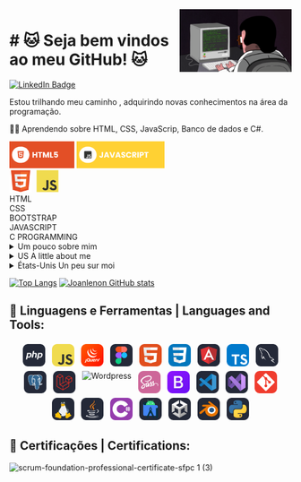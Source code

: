 
<img src= "gif.gif" width= "200px" align= "right">
<h1># 🐱 Seja bem vindos ao meu GitHub! 🐱</h1>


<div id="badges">
  <a href = "https://www.linkedin.com/in/joan-lenon-barbosa-532058185/">
    <img src="https://img.shields.io/badge/LinkedIn-blue?style=for-the-badge&logo=linkedin&logoColor=white" target="_blank" rel="external" alt="LinkedIn Badge"/>
  </a>
 
</div>

Estou trilhando meu caminho , adquirindo novas conhecimentos na área da programação.

 👩‍💻 Aprendendo sobre HTML, CSS, JavaScrip, Banco de dados e C#.


<svg width="116" height="48" viewBox="0 0 116 48" fill="none" xmlns="http://www.w3.org/2000/svg">
<path d="M116 0H0V48H116V0Z" fill="#E34F26"/>
<path d="M49.8097 19.172V29H47.4157V24.954H43.6917V29H41.2977V19.172H43.6917V23.022H47.4157V19.172H49.8097ZM58.6079 19.172V21.09H56.0039V29H53.6099V21.09H51.0059V19.172H58.6079ZM70.9394 19.172V29H68.5454V23.106L66.3474 29H64.4154L62.2034 23.092V29H59.8094V19.172H62.6374L65.3954 25.976L68.1254 19.172H70.9394ZM75.055 27.152H78.191V29H72.661V19.172H75.055V27.152ZM86.2908 20.866H81.9228V22.798C82.1095 22.5927 82.3708 22.4247 82.7068 22.294C83.0428 22.1633 83.4068 22.098 83.7988 22.098C84.4988 22.098 85.0775 22.2567 85.5348 22.574C86.0015 22.8913 86.3422 23.302 86.5568 23.806C86.7715 24.31 86.8788 24.856 86.8788 25.444C86.8788 26.536 86.5708 27.404 85.9548 28.048C85.3388 28.6827 84.4708 29 83.3508 29C82.6042 29 81.9555 28.874 81.4048 28.622C80.8542 28.3607 80.4295 28.0013 80.1308 27.544C79.8322 27.0867 79.6688 26.5593 79.6408 25.962H81.9788C82.0348 26.2513 82.1702 26.494 82.3848 26.69C82.5995 26.8767 82.8935 26.97 83.2668 26.97C83.7055 26.97 84.0322 26.83 84.2468 26.55C84.4615 26.27 84.5688 25.8967 84.5688 25.43C84.5688 24.9727 84.4568 24.6227 84.2328 24.38C84.0088 24.1373 83.6822 24.016 83.2528 24.016C82.9355 24.016 82.6742 24.0953 82.4688 24.254C82.2635 24.4033 82.1282 24.604 82.0628 24.856H79.7528V18.766H86.2908V20.866Z" fill="white"/>
<path d="M21.25 9.5H19C10.9919 9.5 4.5 15.9919 4.5 24C4.5 32.0081 10.9919 38.5 19 38.5H21.25C29.2581 38.5 35.75 32.0081 35.75 24C35.75 15.9919 29.2581 9.5 21.25 9.5Z" fill="white"/>
<path d="M14.5 17.4375L15.5225 29.0332L20.1104 30.5625L24.7275 29.0332L25.75 17.4375H14.5ZM23.5293 21.1846H18.1445L18.2646 22.6318H23.4092L23.0107 26.9795L20.1426 27.7705V27.7793H20.1104L17.2188 26.9795L17.043 24.7588H18.4404L18.543 25.875L20.1104 26.2998L21.6836 25.875L21.8594 24.0527H16.9697L16.5947 19.7871H23.6582L23.5293 21.1846Z" fill="#E34F26"/>
</svg>
<svg width="157" height="48" viewBox="0 0 157 48" fill="none" xmlns="http://www.w3.org/2000/svg">
<path d="M157 0H0V48H157V0Z" fill="#FFD133"/>
<path d="M47.2721 19.172V25.864C47.2721 26.9 46.9781 27.698 46.3901 28.258C45.8115 28.818 45.0275 29.098 44.0381 29.098C43.0021 29.098 42.1715 28.804 41.5461 28.216C40.9208 27.628 40.6081 26.7927 40.6081 25.71H42.9881C42.9881 26.1207 43.0721 26.4333 43.2401 26.648C43.4081 26.8533 43.6508 26.956 43.9681 26.956C44.2575 26.956 44.4815 26.8627 44.6401 26.676C44.7988 26.4893 44.8781 26.2187 44.8781 25.864V19.172H47.2721ZM55.3239 27.264H51.6559L51.0679 29H48.5619L52.1179 19.172H54.8899L58.4459 29H55.9119L55.3239 27.264ZM54.7079 25.416L53.4899 21.818L52.2859 25.416H54.7079ZM68.7542 19.172L65.2682 29H62.2722L58.7862 19.172H61.3342L63.7702 26.592L66.2202 19.172H68.7542ZM75.8727 27.264H72.2047L71.6167 29H69.1107L72.6667 19.172H75.4387L78.9947 29H76.4607L75.8727 27.264ZM75.2567 25.416L74.0387 21.818L72.8347 25.416H75.2567ZM83.633 29.098C82.9143 29.098 82.2703 28.9813 81.701 28.748C81.1317 28.5147 80.6743 28.1693 80.329 27.712C79.993 27.2547 79.8157 26.704 79.797 26.06H82.345C82.3823 26.424 82.5083 26.704 82.723 26.9C82.9377 27.0867 83.2177 27.18 83.563 27.18C83.9177 27.18 84.1977 27.1007 84.403 26.942C84.6083 26.774 84.711 26.5453 84.711 26.256C84.711 26.0133 84.627 25.8127 84.459 25.654C84.3003 25.4953 84.0997 25.3647 83.857 25.262C83.6237 25.1593 83.2877 25.0427 82.849 24.912C82.2143 24.716 81.6963 24.52 81.295 24.324C80.8937 24.128 80.5483 23.8387 80.259 23.456C79.9697 23.0733 79.825 22.574 79.825 21.958C79.825 21.0433 80.1563 20.3293 80.819 19.816C81.4817 19.2933 82.345 19.032 83.409 19.032C84.4917 19.032 85.3643 19.2933 86.027 19.816C86.6897 20.3293 87.0443 21.048 87.091 21.972H84.501C84.4823 21.6547 84.3657 21.4073 84.151 21.23C83.9363 21.0433 83.661 20.95 83.325 20.95C83.0357 20.95 82.8023 21.0293 82.625 21.188C82.4477 21.3373 82.359 21.5567 82.359 21.846C82.359 22.1633 82.5083 22.4107 82.807 22.588C83.1057 22.7653 83.5723 22.9567 84.207 23.162C84.8417 23.3767 85.355 23.582 85.747 23.778C86.1483 23.974 86.4937 24.2587 86.783 24.632C87.0723 25.0053 87.217 25.486 87.217 26.074C87.217 26.634 87.0723 27.1427 86.783 27.6C86.503 28.0573 86.0923 28.4213 85.551 28.692C85.0097 28.9627 84.3703 29.098 83.633 29.098ZM88.2843 24.072C88.2843 23.1013 88.4943 22.238 88.9143 21.482C89.3343 20.7167 89.9176 20.124 90.6643 19.704C91.4203 19.2747 92.2743 19.06 93.2263 19.06C94.3929 19.06 95.3916 19.368 96.2223 19.984C97.0529 20.6 97.6083 21.44 97.8883 22.504H95.2563C95.0603 22.0933 94.7803 21.7807 94.4163 21.566C94.0616 21.3513 93.6556 21.244 93.1983 21.244C92.4609 21.244 91.8636 21.5007 91.4063 22.014C90.9489 22.5273 90.7203 23.2133 90.7203 24.072C90.7203 24.9307 90.9489 25.6167 91.4063 26.13C91.8636 26.6433 92.4609 26.9 93.1983 26.9C93.6556 26.9 94.0616 26.7927 94.4163 26.578C94.7803 26.3633 95.0603 26.0507 95.2563 25.64H97.8883C97.6083 26.704 97.0529 27.544 96.2223 28.16C95.3916 28.7667 94.3929 29.07 93.2263 29.07C92.2743 29.07 91.4203 28.86 90.6643 28.44C89.9176 28.0107 89.3343 27.418 88.9143 26.662C88.4943 25.906 88.2843 25.0427 88.2843 24.072ZM104.366 29L102.322 25.29H101.748V29H99.3543V19.172H103.372C104.147 19.172 104.805 19.3073 105.346 19.578C105.897 19.8487 106.308 20.222 106.578 20.698C106.849 21.1647 106.984 21.6873 106.984 22.266C106.984 22.9193 106.798 23.5027 106.424 24.016C106.06 24.5293 105.519 24.8933 104.8 25.108L107.068 29H104.366ZM101.748 23.596H103.232C103.671 23.596 103.998 23.4887 104.212 23.274C104.436 23.0593 104.548 22.756 104.548 22.364C104.548 21.9907 104.436 21.6967 104.212 21.482C103.998 21.2673 103.671 21.16 103.232 21.16H101.748V23.596ZM110.881 19.172V29H108.487V19.172H110.881ZM120.106 22.336C120.106 22.9053 119.975 23.428 119.714 23.904C119.453 24.3707 119.051 24.7487 118.51 25.038C117.969 25.3273 117.297 25.472 116.494 25.472H115.01V29H112.616V19.172H116.494C117.278 19.172 117.941 19.3073 118.482 19.578C119.023 19.8487 119.429 20.222 119.7 20.698C119.971 21.174 120.106 21.72 120.106 22.336ZM116.312 23.568C116.769 23.568 117.11 23.4607 117.334 23.246C117.558 23.0313 117.67 22.728 117.67 22.336C117.67 21.944 117.558 21.6407 117.334 21.426C117.11 21.2113 116.769 21.104 116.312 21.104H115.01V23.568H116.312ZM128.422 19.172V21.09H125.818V29H123.424V21.09H120.82V19.172H128.422Z" fill="white"/>
<path d="M21.25 9.5H19C10.9919 9.5 4.5 15.9919 4.5 24C4.5 32.0081 10.9919 38.5 19 38.5H21.25C29.2581 38.5 35.75 32.0081 35.75 24C35.75 15.9919 29.2581 9.5 21.25 9.5Z" fill="white"/>
<path d="M25.3087 17.4375H14.9962C14.2199 17.4375 13.59 18.0674 13.59 18.8438V29.1562C13.59 29.9326 14.2199 30.5625 14.9962 30.5625H25.3087C26.0851 30.5625 26.715 29.9326 26.715 29.1562V18.8438C26.715 18.0674 26.0851 17.4375 25.3087 17.4375ZM20.7326 27.6738C20.7326 28.9512 19.9826 29.5342 18.8898 29.5342C17.9025 29.5342 17.3312 29.0244 17.0382 28.4062L18.0431 27.7998C18.2365 28.1426 18.4123 28.4326 18.8371 28.4326C19.2414 28.4326 19.4992 28.2744 19.4992 27.6562V23.4639H20.7326V27.6738ZM23.6505 29.5342C22.505 29.5342 21.7638 28.9893 21.4035 28.2744L22.4084 27.6943C22.672 28.125 23.0177 28.4443 23.6242 28.4443C24.1339 28.4443 24.4621 28.1895 24.4621 27.835C24.4621 27.4131 24.1281 27.2637 23.5627 27.0146L23.255 26.8828C22.3644 26.5049 21.7755 26.0273 21.7755 25.0225C21.7755 24.0967 22.4816 23.3936 23.5802 23.3936C24.3654 23.3936 24.9279 23.666 25.3322 24.3809L24.3712 24.9961C24.1603 24.6182 23.9318 24.4688 23.5773 24.4688C23.2169 24.4688 22.9884 24.6973 22.9884 24.9961C22.9884 25.3652 23.2169 25.5146 23.7472 25.7461L24.0548 25.8779C25.1037 26.3262 25.6925 26.7861 25.6925 27.8174C25.6925 28.9248 24.8195 29.5342 23.6505 29.5342Z" fill="#323330"/>
</svg>
<div>
  <img src="https://github.com/devicons/devicon/blob/master/icons/html5/html5-original.svg" title="HTML5" alt="HTML" width="40" height="40"/>&nbsp;
  <img src="https://github.com/devicons/devicon/blob/master/icons/javascript/javascript-original.svg" title="JavaScript" alt="JavaScript" width="40" height="40"/>&nbsp;
</div>

<link rel="stylesheet" href="styleSS.css">
<div class="skills">
            <div class="skills-bar">
                <div class="bar">
                    <div class="info">
                        <span>HTML</span>
                    </div>
                    <div class="progress-line"><span class="html"></span></div>
                    <div class="bar">
                        <div class="info">
                            <span>CSS</span>
                        </div>
                        <div class="progress-line"><span class="css"></span></div>
                        <div class="bar">
                            <div class="info">
                                <span>BOOTSTRAP</span>
                            </div>
                            <div class="progress-line"><span class="bootstrap"></span></div>
                            <div class="bar">
                                <div class          ="info">
                                    <span>JAVASCRIPT</span>
                                </div>
                                <div class="progress-line">
                                    <span class="javascript"></span>
                                </div>
                                <div class="bar">
                                    <div class="info">
                                        <span>C PROGRAMMING</span>
                                    </div>
                                    <div class="progress-line"><span class="c"></span></div>
                                </div>
<details>
<summary>Um pouco sobre mim</summary>                       
<p>
  
Sempre fui muito ligado com tecnologia, desde a minha infância.. Desenvolvia projetinhos de Jogos e sempre me dediquei muito para ser alguém que realmente
faça a diferença na area, ou seja, Legendário!

Me adapto facilmente e trabalho muito bem em equipe! Uma das coisas que mais gosto é ajudar os outros e Aprender também.

Valorizo muito a transparência, a sinceridade e a honestidade, seja para assumir responsabilidades ou problemas, seja para assumir limitações ou dificuldades.

Sou extrovertido e muito sociavel, faço amigos facilmente..

Como Hobbie, adoro passar um tempo dentro da Música, aprendendo diversos instrumentos e cantando; Ler (Livros de auto ajuda como Quem Pensa Enriquece);
Caminhar ao Ar Livre e passar um tempo com a familia.



📫 joanlenon@gmail.com
📜 https://www.twitter.com/@joanlenon
</p>
</details>

<details>
<summary>US A little about me</summary>
<p>
  
I have always been very connected to technology since my childhood.. I developed little game projects and I always dedicated myself a lot to be someone who really
make a difference in the area, that is, Legendary!

I adapt easily and work very well in a team! One of the things I enjoy most is helping others and learning too.

I highly value transparency, sincerity and honesty, whether to assume responsibilities or problems, or to assume limitations or difficulties.

I am outgoing and very sociable, I make friends easily..

As a Hobbie, I love spending time in Music, learning different instruments and singing; Read (Self-help books like Think and Grow Rich);
Walking outdoors and spending time with my family.

Call me to say hello!!

📫 joanlenon@gmail.com
📜 https://www.twitter.com/@joanlenon
</p>
</details>

<details>
<summary>États-Unis Un peu sur moi</summary>
<p>
  
J'ai toujours été très connecté à la technologie depuis mon enfance. J'ai développé des petits projets de jeux et je me suis toujours beaucoup investi pour être quelqu'un qui vraiment
faire une différence dans la région, c'est-à-dire Légendaire !

Je m'adapte facilement et travaille très bien en équipe ! L'une des choses que j'aime le plus est d'aider les autres et d'apprendre aussi.

J'apprécie grandement la transparence, la sincérité et l'honnêteté, que ce soit pour assumer des responsabilités ou des problèmes, ou pour assumer des limites ou des difficultés.

Je suis sociable et très sociable, je me fais facilement des amis..

En tant que passe-temps, j'aime passer du temps dans la musique, apprendre différents instruments et chanter. Lisez (des livres d'auto-assistance comme Think and Grow Rich);
Marcher dehors et passer du temps avec ma famille.

Appelez-moi pour dire bonjour !!

📫 joanlenon@gmail.com
📜 https://www.twitter.com/@joanlenon
</p>
</details>

[![Top Langs](https://github-readme-stats.vercel.app/api/top-langs/?username=ronaldoskibinski&langs_count=8&layout=compact&theme=vue&locale=pt-Br)](https://github.com/Joanlenon/github-readme-stats)
[![Joanlenon GitHub stats](https://github-readme-stats.vercel.app/api?username=Joanlenon&include_all_commits=true&count_private=true&theme=vue&show_icons=true&locale=pt-Br)](https://github.com/Joanlenon/github-readme-stats)

## 🧰 Linguagens e Ferramentas | Languages and Tools:
<p align="center">
<img src="https://github.com/tandpfun/skill-icons/raw/main/icons/PHP-Dark.svg" alt="PHP" height="40" style="vertical-align:top; margin:4px">
<img src="https://github.com/tandpfun/skill-icons/raw/main/icons/JavaScript.svg" alt="Javascript" height="40" style="vertical-align:top; margin:4px">
<img src="https://github.com/tandpfun/skill-icons/raw/main/icons/JQuery.svg" alt="jQuery" height="40" style="vertical-align:top; margin:4px">
<img src="https://github.com/tandpfun/skill-icons/raw/main/icons/Figma-Dark.svg" alt="Figma" height="40" style="vertical-align:top; margin:4px">
<img src="https://github.com/tandpfun/skill-icons/raw/main/icons/HTML.svg" alt="HTML" height="40" style="vertical-align:top; margin:4px">
<img src="https://github.com/tandpfun/skill-icons/raw/main/icons/CSS.svg" alt="CSS" height="40" style="vertical-align:top; margin:4px">
<img src="https://github.com/tandpfun/skill-icons/blob/main/icons/Angular-Dark.svg" alt="Angular" height="40" style="vertical-align:top; margin:4px">
<img src="https://github.com/tandpfun/skill-icons/raw/main/icons/TypeScript.svg" alt="TS" height="40" style="vertical-align:top; margin:4px">
<img src="https://github.com/tandpfun/skill-icons/raw/main/icons/MySQL-Dark.svg" alt="MySQL" height="40" style="vertical-align:top; margin:4px">
<img src="https://github.com/tandpfun/skill-icons/raw/main/icons/PostgreSQL-Dark.svg" alt="PGSQL" height="40" style="vertical-align:top; margin:4px">
<img src="https://github.com/tandpfun/skill-icons/raw/main/icons/Laravel-Dark.svg" alt="Laravel" height="40" style="vertical-align:top; margin:4px">
<img src="https://github.com/ronaldoskibinski/skill-icons/raw/main/icons/Wordpress.svg" alt="Wordpress" height="40" style="vertical-align:top; margin:4px">
<img src="https://github.com/tandpfun/skill-icons/raw/main/icons/Sass.svg" alt="Sass" height="40" style="vertical-align:top; margin:4px">
<img src="https://github.com/tandpfun/skill-icons/raw/main/icons/Bootstrap.svg" alt="Bootstrap" height="40" style="vertical-align:top; margin:4px">
<img src="https://github.com/tandpfun/skill-icons/raw/main/icons/VSCode-Dark.svg" alt="VS Code" height="40" style="vertical-align:top; margin:4px">
<img src="https://github.com/tandpfun/skill-icons/raw/main/icons/VisualStudio-Dark.svg" alt="VStudio" height="40" style="vertical-align:top; margin:4px">
<img src="https://github.com/tandpfun/skill-icons/raw/main/icons/Git.svg" alt="Git" height="40" style="vertical-align:top; margin:4px">
<img src="https://github.com/tandpfun/skill-icons/raw/main/icons/Linux-Dark.svg" alt="Linux" height="40" style="vertical-align:top; margin:4px">
<img src="https://github.com/tandpfun/skill-icons/raw/main/icons/Java-Dark.svg" alt="Java" height="40" style="vertical-align:top; margin:4px">
<img src="https://github.com/tandpfun/skill-icons/raw/main/icons/CS.svg" alt="CSharp" height="40" style="vertical-align:top; margin:4px">
<img src="https://github.com/tandpfun/skill-icons/raw/main/icons/AndroidStudio-Dark.svg" alt="Android Studio" height="40" style="vertical-align:top; margin:4px">
<img src="https://github.com/tandpfun/skill-icons/raw/main/icons/Unity-Dark.svg" alt="Unity" height="40" style="vertical-align:top; margin:4px">
<img src="https://github.com/tandpfun/skill-icons/raw/main/icons/Blender-Dark.svg" alt="Blender" height="40" style="vertical-align:top; margin:4px"> 
<img src="https://github.com/tandpfun/skill-icons/raw/main/icons/Python-Dark.svg" alt="Python" height="40" style="vertical-align:top; margin:4px">

## 🏅 Certificações | Certifications:
![scrum-foundation-professional-certificate-sfpc 1 (3)](https://user-images.githubusercontent.com/23247714/232800572-b110cbe6-a784-4b0f-9f51-16c7552069fd.png)


                             
